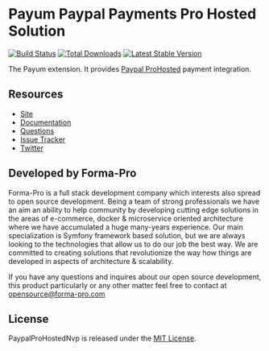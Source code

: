 # Payum Paypal Payments Pro Hosted Solution
[![Build Status](https://travis-ci.org/Payum/PaypalProHostedNvp.png?branch=master)](https://travis-ci.org/Payum/PaypalProHostedNvp)
[![Total Downloads](https://poser.pugx.org/payum/paypal-pro-hosted-nvp/d/total.png)](https://packagist.org/packages/payum/paypal-pro-hosted-nvp)
[![Latest Stable Version](https://poser.pugx.org/payum/paypal-pro-hosted-nvp/version.png)](https://packagist.org/packages/payum/paypal-pro-hosted-nvp)

The Payum extension. It provides [Paypal ProHosted](https://developer.paypal.com/webapps/developer/docs/classic/products/website-payments-pro-hosted-solution) payment integration.

## Resources

* [Site](https://payum.forma-pro.com/)
* [Documentation](https://github.com/Payum/Payum/blob/master/docs/index.md#paypal-pro-hosted)
* [Questions](http://stackoverflow.com/questions/tagged/payum)
* [Issue Tracker](https://github.com/Payum/Payum/issues)
* [Twitter](https://twitter.com/payumphp)

## Developed by Forma-Pro

Forma-Pro is a full stack development company which interests also spread to open source development. 
Being a team of strong professionals we have an aim an ability to help community by developing cutting edge solutions in the areas of e-commerce, docker & microservice oriented architecture where we have accumulated a huge many-years experience. 
Our main specialization is Symfony framework based solution, but we are always looking to the technologies that allow us to do our job the best way. We are committed to creating solutions that revolutionize the way how things are developed in aspects of architecture & scalability.

If you have any questions and inquires about our open source development, this product particularly or any other matter feel free to contact at opensource@forma-pro.com

## License

PaypalProHostedNvp is released under the [MIT License](LICENSE).
